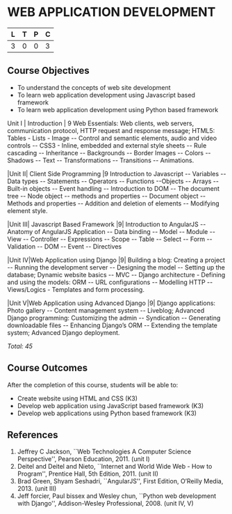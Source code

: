 # WEB APPLICATION DEVELOPMENT

L | T | P | C
--|---|---|--
3 | 0 | 0 | 3

## Course Objectives
- To understand the concepts of web site development
- To learn web application development using Javascript based framework
- To learn web application development using Python based framework

Unit I | Introduction | 9
Web Essentials: Web clients, web servers, communication protocol, HTTP
request and response message; HTML5: Tables - Lists - Image -- Control
and semantic elements, audio and video controls -- CSS3 - Inline,
embedded and external style sheets -- Rule cascading -- Inheritance --
Backgrounds -- Border Images -- Colors -- Shadows -- Text --
Transformations -- Transitions -- Animations.

|Unit II| Client Side Programming |9
Introduction to Javascript -- Variables -- Data types -- Statements --
Operators -- Functions --Objects -- Arrays -- Built-in objects --
Event handling -- Introduction to DOM -- The document tree -- Node
object -- methods and properties -- Document object -- Methods and
properties -- Addition and deletion of elements -- Modifying element
style.

|Unit III| Javascript Based Framework |9|
Introduction to AngularJS -- Anatomy of AngularJS Application -- Data
binding -- Model -- Module -- View -- Controller -- Expressions --
Scope -- Table -- Select -- Form -- Validation -- DOM -- Event --
Directives


|Unit IV|Web Application using Django |9|
Building a blog: Creating a project -- Running the
development server -- Designing the model -- Setting up the database;
Dynamic website basics -- MVC -- Django architecture - Defining and
using the models: ORM -- URL configurations -- Modelling HTTP --
Views/Logics - Templates and form processing.

|Unit V|Web Application using Advanced Django |9|
Django applications: Photo gallery -- Content management system --
Liveblog; Advanced Django programming: Customizing the admin --
Syndication -- Generating downloadable files -- Enhancing Django’s ORM
-- Extending the template system; Advanced Django deployment.

*Total: 45*

## Course Outcomes
After the completion of this course, students will be able to:
- Create website using HTML and CSS (K3)
- Develop web application using JavaScript based framework (K3)
- Develop web applications using Python based framework (K3)

## References
1. Jeffrey C Jackson, ``Web Technologies A Computer Science
   Perspective'', Pearson Education, 2011. (unit I)
2. Deitel and Deitel and Nieto, ``Internet and World Wide Web - How to
   Program'', Prentice Hall, 5th Edition, 2011. (unit II)
3. Brad Green, Shyam Seshadri, ``AngularJS'', First Edition, O’Reilly
   Media, 2013. (unit III)
4. Jeff forcier, Paul bissex and Wesley chun, ``Python web development
   with Django'', Addison-Wesley Professional, 2008. (unit IV, V)
